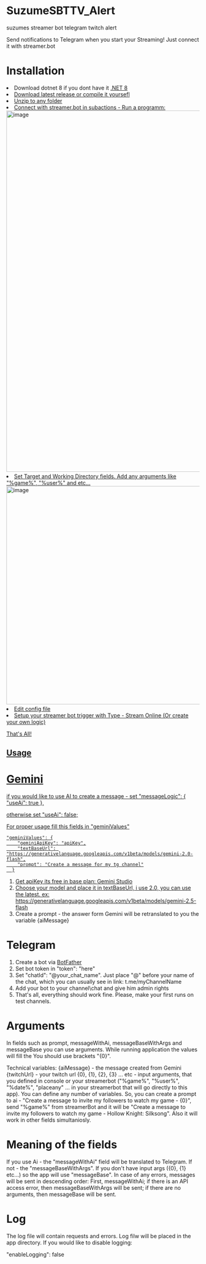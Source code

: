 # SuzumeSBTTV_Alert
suzumes streamer bot telegram twitch alert

Send notifications to Telegram when you start your Streaming! Just connect it with streamer.bot 

<h1>Installation</h1>
<li>Download dotnet 8 if you dont have it <a href="https://dotnet.microsoft.com/en-us/download/dotnet/8.0">.NET 8</href></li>
<li>Download latest release or compile it yoursefl</li>
<li>Unzip to any folder</li>
<li>Connect with streamer.bot in subactions - Run a programm: <img width="1083" height="943" alt="image" src="https://github.com/user-attachments/assets/f73e46da-e5df-4984-a40b-027848e68ee8" />
</li>
<li>Set Target and Working Directory fields. Add any arguments like "%game%", "%user%" and etc... <img width="594" height="570" alt="image" src="https://github.com/user-attachments/assets/465389f2-73d5-4b5e-80e6-fd6f4144209f" /></li>
<li>Edit config file </li>
<li>Setup your streamer bot trigger with Type - Stream Online (Or create your own logic)</li>

That's All!

<h2>Usage</h2>
<h1>Gemini</h1>
if you would like to use AI to create a message - set 
"messageLogic": {
    "useAi": true },
    
otherwise set "useAi": false;

For proper usage fill this fields in "geminiValues" 
```
"geminiValues": {
    "geminiApiKey": "apiKey",
    "textBaseUrl": "https://generativelanguage.googleapis.com/v1beta/models/gemini-2.0-flash",
    "prompt": "Create a message for my tg channel"
  }
```

1. Get apiKey its free in base plan: <a href="https://aistudio.google.com/api-keys">Gemini Studio</href></li>
2. Choose your model and place it in textBaseUrl, i use 2.0, you can use the latest. ex: https://generativelanguage.googleapis.com/v1beta/models/gemini-2.5-flash
3. Create a prompt - the answer form Gemini will be retranslated to you the variable {aiMessage}

<h1>Telegram</h1>

1. Create a bot via <a href="https://telegram.me/BotFather">BotFather</a>
2. Set bot token in "token": "here"
3. Set "chatId": "@your_chat_name". Just place "@" before your name of the chat, which you can usually see in link: t.me/myChannelName
4. Add your bot to your channel\chat and give him admin rights
5. That's all, everything should work fine. Please, make your first runs on test channels.

<h1>Arguments</h1>

In fields such as prompt, messageWithAi, messageBaseWithArgs and messageBase you can use arguments. 
While running application the values will fill the 
You should use brackets "{0}". 

Technical variables: 
    {aiMessage} - the message created from Gemini
    {twitchUrl} - your twitch url
    {0}, {1}, {2}, {3} ... etc - input arguments, that you defined in console or your streamerbot ("%game%", "%user%", "%date%", "placeany" ... in your streamerbot that will go directly to this app). You can define any number of variables.
    So, you can create a prompt to ai - "Create a message to invite my followers to watch my game - {0}", send "%game%" from streamerBot and it will be "Create a message to invite my followers to watch my game - Hollow Knight: Silksong".
    Also it will work in other fields simultaniosly.

<h1>Meaning of the fields</h1>

If you use Ai - the "messageWithAi" field will be translated to Telegram. If not - the "messageBaseWithArgs". If you don't have input args ({0}, {1} etc...) so the app will use "messageBase". 
In case of any errors, messages will be sent in descending order: First, messageWithAi; if there is an API access error, then messageBaseWithArgs will be sent; if there are no arguments, then messageBase will be sent.

<h1>Log</h1>
The log file will contain requests and errors. Log filw will be placed in the app directory. If you would like to disable logging:

  "enableLogging": false



    
